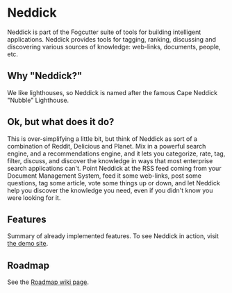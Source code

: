 Neddick
========

Neddick is part of the Fogcutter suite of tools for building intelligent applications. Neddick provides tools for tagging, ranking, discussing and discovering various sources of knowledge: web-links, documents, people, etc.

Why "Neddick?"
----------------

We like lighthouses, so Neddick is named after the famous Cape Neddick "Nubble" Lighthouse.

Ok, but what does it do?
--------------------------

This is over-simplifying a little bit, but think of Neddick as sort of a combination of Reddit, Delicious and Planet. Mix in a powerful search engine, and a recommendations engine, and it lets you categorize, rate, tag, filter, discuss, and discover the knowledge in ways that most enterprise search applications can't. Point Neddick at the RSS feed coming from your Document Management System, feed it some web-links, post some questions, tag some article, vote some things up or down, and let Neddick help you discover the knowledge you need, even if you didn't know you were looking for it.

Features
----------

Summary of already implemented features. To see Neddick in action, visit [the demo site](http://demo.fogbeam.org:8080/neddick1/).


Roadmap
----------

See the [Roadmap wiki page](http://code.google.com/p/neddick/wiki/Roadmap).
